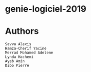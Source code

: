 # genie-logiciel-2019


# Authors

```
Savva Alexis
Hamza-Cherif Yacine
Merrad Mohamed Adelene
Lynda Hachemi
Ayeb Amin
Dibo Pierre
```